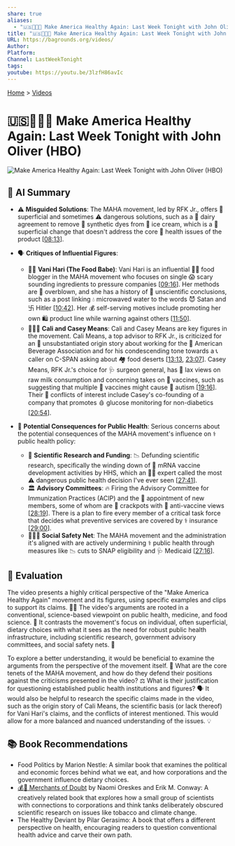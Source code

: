 ```yaml
---
share: true
aliases:
  - "🇺🇸💪🏥😂 Make America Healthy Again: Last Week Tonight with John Oliver (HBO)"
title: "🇺🇸💪🏥😂 Make America Healthy Again: Last Week Tonight with John Oliver (HBO)"
URL: https://bagrounds.org/videos/
Author:
Platform:
Channel: LastWeekTonight
tags:
youtube: https://youtu.be/3lzfH86avIc
---
```

[Home](../index.md) > [Videos](./index.md)  
# 🇺🇸💪🏥😂 Make America Healthy Again: Last Week Tonight with John Oliver (HBO)  
![Make America Healthy Again: Last Week Tonight with John Oliver (HBO)](https://youtu.be/3lzfH86avIc)  
  
## 🤖 AI Summary  
  
* ⚠️ **Misguided Solutions**: The MAHA movement, led by RFK Jr., offers 😬 superficial and sometimes ⚠️ dangerous solutions, such as a 🍦 dairy agreement to remove 🎨 synthetic dyes from 🍦 ice cream, which is a 🤏 superficial change that doesn't address the core 🍎 health issues of the product \[[08:13](http://www.youtube.com/watch?v=3lzfH86avIc&t=493)].  
  
* 🗣️ **Critiques of Influential Figures**:  
    * 👩‍🍳 **Vani Hari (The Food Babe)**: Vani Hari is an influential 👩‍🍳 food blogger in the MAHA movement who focuses on single 😱 scary sounding ingredients to pressure companies \[[09:16](http://www.youtube.com/watch?v=3lzfH86avIc&t=556)]. Her methods are 🤨 overblown, and she has a history of 🔬 unscientific conclusions, such as a post linking 💧 microwaved water to the words 😈 Satan and 卐 Hitler \[[10:42](http://www.youtube.com/watch?v=3lzfH86avIc&t=642)]. Her 💰 self-serving motives include promoting her own 🛍️ product line while warning against others \[[11:50](http://www.youtube.com/watch?v=3lzfH86avIc&t=710)].  
    * 🧑‍🤝‍🧑 **Cali and Casey Means**: Cali and Casey Means are key figures in the movement. Cali Means, a top advisor to RFK Jr., is criticized for an 🤔 unsubstantiated origin story about working for the 🥤 American Beverage Association and for his condescending tone towards a 📞 caller on C-SPAN asking about 🏘️ food deserts \[[13:13](http://www.youtube.com/watch?v=3lzfH86avIc&t=793), [23:07](http://www.youtube.com/watch?v=3lzfH86avIc&t=1387)]. Casey Means, RFK Jr.'s choice for 🩺 surgeon general, has 🥛 lax views on raw milk consumption and concerning takes on 💉 vaccines, such as suggesting that multiple 💉 vaccines might cause 🧠 autism \[[19:16](http://www.youtube.com/watch?v=3lzfH86avIc&t=1156)]. Their 🤝 conflicts of interest include Casey's co-founding of a company that promotes 🩸 glucose monitoring for non-diabetics \[[20:54](http://www.youtube.com/watch?v=3lzfH86avIc&t=1254)].  
  
* 🏥 **Potential Consequences for Public Health**: Serious concerns about the potential consequences of the MAHA movement's influence on ⚕️ public health policy:  
    * 🔬 **Scientific Research and Funding**: 📉 Defunding scientific research, specifically the winding down of 🧬 mRNA vaccine development activities by HHS, which an 🧑‍🔬 expert called the most ⚠️ dangerous public health decision I've ever seen \[[27:41](http://www.youtube.com/watch?v=3lzfH86avIc&t=1661)].  
    * 🏛️ **Advisory Committees**: 🔥 Firing the Advisory Committee for Immunization Practices (ACIP) and the 🤝 appointment of new members, some of whom are 🤪 crackpots with 💉 anti-vaccine views \[[28:19](http://www.youtube.com/watch?v=3lzfH86avIc&t=1699)]. There is a plan to fire every member of a critical task force that decides what preventive services are covered by ⚕️ insurance \[[29:00](http://www.youtube.com/watch?v=3lzfH86avIc&t=1740)].  
    * 🧑‍🤝‍🧑 **Social Safety Net**: The MAHA movement and the administration it's aligned with are actively undermining ⚕️ public health through measures like 📉 cuts to SNAP eligibility and 🩺 Medicaid \[[27:16](http://www.youtube.com/watch?v=3lzfH86avIc&t=1636)].  
  
## 🤔 Evaluation   
The video presents a highly critical perspective of the "Make America Healthy Again" movement and its figures, using specific examples and clips to support its claims. 🕵️‍♂️ The video's arguments are rooted in a conventional, science-based viewpoint on public health, medicine, and food science. 🧪 It contrasts the movement's focus on individual, often superficial, dietary choices with what it sees as the need for robust public health infrastructure, including scientific research, government advisory committees, and social safety nets. 🤝  
  
To explore a better understanding, it would be beneficial to examine the arguments from the perspective of the movement itself. 🧐 What are the core tenets of the MAHA movement, and how do they defend their positions against the criticisms presented in the video? ⚖️ What is their justification for questioning established public health institutions and figures? 🗣️ It would also be helpful to research the specific claims made in the video, such as the origin story of Cali Means, the scientific basis (or lack thereof) for Vani Hari's claims, and the conflicts of interest mentioned. This would allow for a more balanced and nuanced understanding of the issues. 💡  
  
## 📚 Book Recommendations  
* Food Politics by Marion Nestle: A similar book that examines the political and economic forces behind what we eat, and how corporations and the government influence dietary choices.  
* [💰🤥 Merchants of Doubt](../books/merchants-of-doubt.md) by Naomi Oreskes and Erik M. Conway: A creatively related book that explores how a small group of scientists with connections to corporations and think tanks deliberately obscured scientific research on issues like tobacco and climate change.  
* The Healthy Deviant by Pilar Gerasimo: A book that offers a different perspective on health, encouraging readers to question conventional health advice and carve their own path.